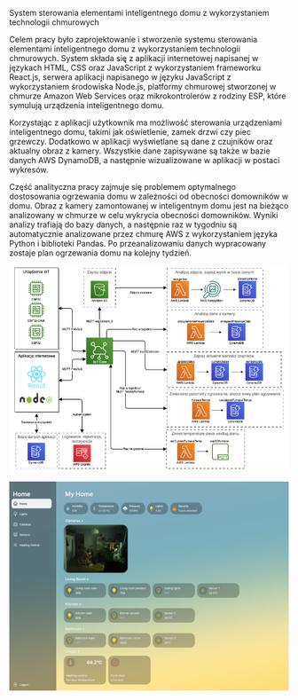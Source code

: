 System sterowania elementami inteligentnego domu z wykorzystaniem technologii chmurowych

Celem pracy było zaprojektowanie i stworzenie systemu sterowania elementami inteligentnego domu z wykorzystaniem technologii chmurowych. System składa się z aplikacji internetowej napisanej w językach HTML, CSS oraz JavaScript z wykorzystaniem frameworku React.js, serwera aplikacji napisanego w języku JavaScript z wykorzystaniem środowiska Node.js, platformy chmurowej stworzonej w chmurze Amazon Web Services oraz mikrokontrolerów z rodziny ESP, które symulują urządzenia inteligentnego domu.

Korzystając z aplikacji użytkownik ma możliwość sterowania urządzeniami inteligentnego domu, takimi jak oświetlenie, zamek drzwi czy piec grzewczy. Dodatkowo w aplikacji wyświetlane są dane z czujników oraz aktualny obraz z kamery. Wszystkie dane zapisywane są także w bazie danych AWS DynamoDB, a następnie wizualizowane w aplikacji w postaci wykresów.

Część analityczna pracy zajmuje się problemem optymalnego dostosowania ogrzewania domu w zależności od obecności domowników w domu. Obraz z kamery zamontowanej w inteligentnym domu jest na bieżąco analizowany w chmurze w celu wykrycia obecności domowników. Wyniki analizy trafiają do bazy danych, a następnie raz w tygodniu są automatycznie analizowane przez chmurę AWS z wykorzystaniem języka Python i biblioteki Pandas. Po przeanalizowaniu danych wypracowany zostaje plan ogrzewania domu na kolejny tydzień.   

![Alt text](./diagram.png?raw=true "Diagram systemu")

![Alt text](./home.png?raw=true "Główny widok aplikacji")
